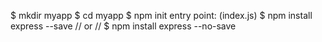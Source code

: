 $ mkdir myapp
$ cd myapp
$ npm init
entry point: (index.js)
$ npm install express --save
// or //
$ npm install express --no-save
